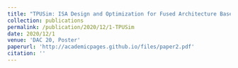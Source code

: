 ```yaml
---
title: "TPUSim: ISA Design and Optimization for Fused Architecture Based Training Accelerator"
collection: publications
permalink: /publication/2020/12/1-TPUSim
date: 2020/12/1
venue: 'DAC 20, Poster'
paperurl: 'http://academicpages.github.io/files/paper2.pdf'
citation: ''
---
```


<!-- <a href='http://academicpages.github.io/files/paper2.pdf'>Download paper here</a> -->
